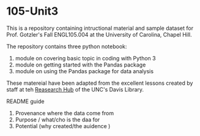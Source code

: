 # 105-Unit3

This is a repository containing intructional material and sample dataset for Prof. Gotzler's Fall ENGL105.004 at the University of Carolina, Chapel Hill.

The repository contains three python notebook:
1. module on covering basic topic in coding with Python 3
2. module on getting started with the Pandas package
3. module on using the Pandas package for data analysis 

These matereial have been adapted from the excellent lessons created by staff at teh [Reasearch Hub](https://library.unc.edu/hub/) of the UNC's Davis Library.

README guide 
1. Provenance where the data come from 
2. Purpose / what/cho is the daa for
3. Potential (why created/the auidence )


